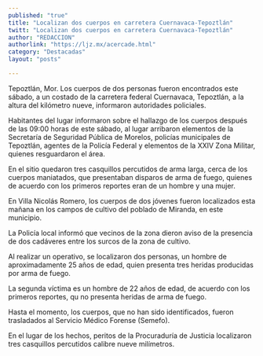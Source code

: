 ```yaml
---
published: "true"
title: "Localizan dos cuerpos en carretera Cuernavaca-Tepoztlán"
twitt: "Localizan dos cuerpos en carretera Cuernavaca-Tepoztlán"
author: "REDACCION"
authorlink: "https://ljz.mx/acercade.html"
category: "Destacadas"
layout: "posts"

---
```



  Tepoztlán, Mor. Los cuerpos de dos personas fueron encontrados este sábado, a un costado de la carretera federal Cuernavaca, Tepoztlán, a la altura del kilómetro nueve, informaron autoridades policiales.



  Habitantes del lugar informaron sobre el hallazgo de los cuerpos después de las 09:00 horas de este sábado, al lugar arribaron elementos de la Secretaría de Seguridad Pública de Morelos, policías municipales de Tepoztlán, agentes de la Policía Federal y elementos de la XXIV Zona Militar, quienes resguardaron el área.



  En el sitio quedaron tres casquillos percutidos de arma larga, cerca de los cuerpos maniatados, que presentaban disparos de arma de fuego, quienes de acuerdo con los primeros reportes eran de un hombre y una mujer.



  En Villa Nicolás Romero, los cuerpos de dos jóvenes fueron localizados esta mañana en los campos de cultivo del poblado de Miranda, en este municipio.



  La Policía local informó que vecinos de la zona dieron aviso de la presencia de dos cadáveres entre los surcos de la zona de cultivo.



  Al realizar un operativo, se localizaron dos personas, un hombre de aproximadamente 25 años de edad, quien presenta tres heridas producidas por arma de fuego.



  La segunda víctima es un hombre de 22 años de edad, de acuerdo con los primeros reportes, qu no presenta heridas de arma de fuego.



  Hasta el momento, los cuerpos, que no han sido identificados, fueron trasladados al Servicio Médico Forense (Semefo).



  En el lugar de los hechos, peritos de la Procuraduría de Justicia localizaron tres casquillos percutidos calibre nueve milímetros.

